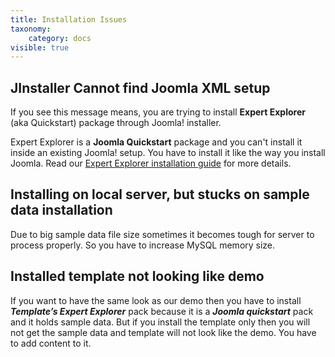 ```yaml
---
title: Installation Issues
taxonomy:
    category: docs
visible: true
---
```


## JInstaller Cannot find Joomla XML setup
If you see this message means, you are trying to install __Expert Explorer__ (aka Quickstart) package through Joomla! installer. 

Expert Explorer is a __Joomla Quickstart__ package and you can't install it inside an existing Joomla! setup. You have to install it like the way you install Joomla. Read our [Expert Explorer installation guide][quickstart-installation] for more details.

## Installing on local server, but stucks on sample data installation
Due to big sample data file size sometimes it becomes tough for server to process properly. So you have to increase MySQL memory size. 

## Installed template not looking like demo
If you want to have the same look as our demo then you have to install *__Template’s Expert Explorer__* pack because it is a *__Joomla quickstart__* pack and it holds sample data. But if you install the template only then you will not get the sample data and template will not look like the demo. You have to add content to it. 

[quickstart-installation]: ../../tutorials/quickstart-installation